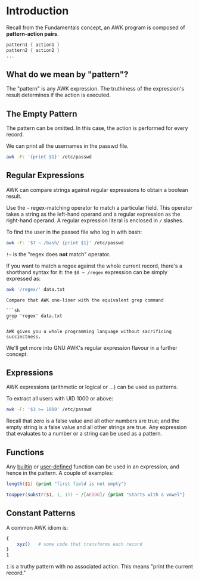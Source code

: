 # Introduction

Recall from the Fundamentals concept, an AWK program is composed of **pattern-action pairs**.

```awk
pattern1 { action1 }
pattern2 { action2 }
...
```

## What do we mean by "pattern"?

The "pattern" is any AWK expression.
The truthiness of the expression's result determines if the action is executed.

## The Empty Pattern

The pattern can be omitted.
In this case, the action is performed for every record.

We can print all the usernames in the passwd file.

```sh
awk -F: '{print $1}' /etc/passwd
```

## Regular Expressions

AWK can compare strings against regular expressions to obtain a boolean result.

Use the `~` regex-matching operator to match a particular field. 
This operator takes a string as the left-hand operand and a regular expression as the right-hand operand.
A regular expression literal is enclosed in `/` slashes.

To find the user in the passed file who log in with bash:

```sh
awk -F: '$7 ~ /bash/ {print $1}' /etc/passwd
```

`!~` is the "regex does **not** match" operator.

If you want to match a regex against the whole current record, there's a shorthand syntax for it:
the `$0 ~ /regex` expression can be simply expressed as:

```sh
awk '/regex/' data.txt
```

~~~~exercism/note
Compare that AWK one-liner with the equivalent grep command

```sh
grep 'regex' data.txt
```

AWK gives you a whole programming language without sacrificing succinctness.
~~~~

We'll get more into GNU AWK's regular expression flavour in a further concept.

## Expressions

AWK expressions (arithmetic or logical or ...) can be used as patterns.

To extract all users with UID 1000 or above:

```sh
awk -F: '$3 >= 1000' /etc/passwd
```

Recall that zero is a false value and all other numbers are true;
and the empty string is a false value and all other strings are true.
Any expression that evaluates to a number or a string can be used as a pattern.

## Functions

Any [builtin][builtins] or [user-defined][] function can be used in an expression, and hence in the pattern.
A couple of examples:

```awk
length($1) {print "first field is not empty"}
```
```awk
toupper(substr($1, 1, 1)) ~ /[AEIOU]/ {print "starts with a vowel"}
```

## Constant Patterns

A common AWK idiom is:

```sh
{
    xyz()   # some code that transforms each record
}
1
```

`1` is a truthy pattern with no associated action.
This means "print the current record."


[builtins]: https://www.gnu.org/software/gawk/manual/html_node/Built_002din.html
[user-defined]: https://www.gnu.org/software/gawk/manual/html_node/User_002ddefined.html
